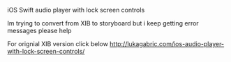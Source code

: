 
iOS Swift audio player with lock screen controls

Im trying to convert from XIB to storyboard but i keep getting error messages please help




For orignial XIB version click below
http://lukagabric.com/ios-audio-player-with-lock-screen-controls/
